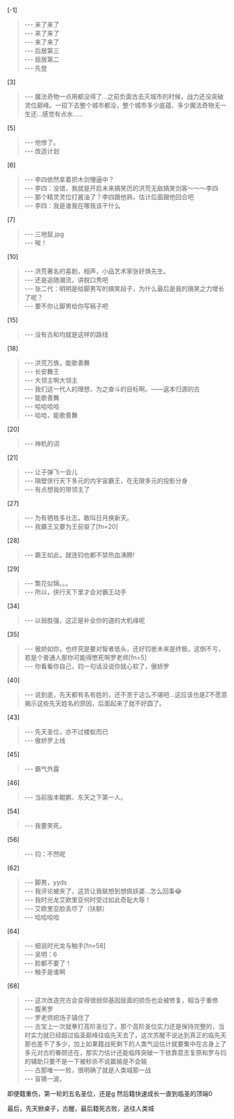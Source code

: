 
[-1] 
>--- 来了来了<br>
>--- 来了来了<br>
>--- 来了来了<br>
>--- 后居第三<br>
>--- 屈居第二<br>
>--- 先登<br>

[3] 
>--- 魔法奇物一点用都没得了…之前负面古去灭城市的时候，战力还没突破灵位巅峰。一招下去整个城市都没，整个城市多少底蕴、多少魔法奇物无一生还…感觉有点水……<br>

[5] 
>--- 他惨了。<br>
>--- 改造计划<br>

[6] 
>--- 李四依然拿着把木剑懵逼中？<br>
>--- 李四：没错，我就是开启未来搞笑历的洪荒无敌搞笑剑客～～～李四<br>
>--- 那个精灵灵位打酱油了？李四跟他熟，估计后面跟他回合吧<br>
>--- 李四：我是谁我在哪我该干什么<br>

[7] 
>--- 三地鼠.jpg<br>
>--- 唉！<br>

[10] 
>--- 洪荒著名的喜剧，相声，小品艺术家张好焕先生。<br>
>--- 还是追随潮流，讲脱口秀吧<br>
>--- 张二代：明明是给脚男写的搞笑段子，为什么最后是我的搞笑之力增长了呢？<br>
>--- 要不你让脚男给你写稿子吧<br>

[15] 
>--- 没有古和均就是这样的路线<br>

[18] 
>--- 洪荒万族，能歌善舞<br>
>--- 长安舞王<br>
>--- 大领主啊大领主<br>
>--- 我们这一代人的理想，为之奋斗的目标啊。——返本归源的古<br>
>--- 能歌善舞<br>
>--- 哈哈哈哈<br>
>--- 哈哈，能歌善舞<br>

[20] 
>--- 神机的词<br>

[21] 
>--- 让子弹飞一会儿<br>
>--- 隔壁侠行天下多元的内宇宙霸王，在无限多元的投影分身<br>
>--- 有点想我的带领主了<br>

[27] 
>--- 为有牺牲多壮志，敢叫日月换新天。<br>
>--- 我霸王又要为王前驱了[fn=20]<br>

[28] 
>--- 霸王如此，就连钧也都不禁热血沸腾!<br>

[29] 
>--- 繁花似锦。。。<br>
>--- 所以，侠行天下里才会对霸王动手<br>

[34] 
>--- 以弱胜强，这正是补全你的道的大机缘呢<br>

[35] 
>--- 傲娇如你，也终究是要对智者低头，还好钧崽未来是终极，这倒不亏，若是个普通人那你可能得憋死啊罗老师[fn=5]<br>
>--- 你看看你自己，钧一句话没说你就心软了，傲娇罗<br>

[40] 
>--- 说到底，先天都有名有姓的，还不至于这么不堪吧…这应该也是Z不愿意揭示这些先天姓名的原因，后面起来了就不好圆了。<br>

[43] 
>--- 先天圣位，亦不过蝼蚁而已<br>
>--- 傲娇罗上线<br>

[45] 
>--- 霸气外露<br>

[46] 
>--- 当前版本鲲鹏、东天之下第一人。<br>

[54] 
>--- 我要笑死。<br>

[56] 
>--- 钧：不然呢<br>

[62] 
>--- 脚男，yyds<br>
>--- 我评论被夹了，这货让我联想到想佩妖婆…怎么回事😂<br>
>--- 我时光龙艾欧里亚何时受过如此奇耻大辱！<br>
>--- 艾欧里亚脸丢尽了（扶额）<br>
>--- 哈哈哈哈<br>

[64] 
>--- 细说时光龙与触手[fn=58]<br>
>--- 吴明：6<br>
>--- 脸都不要了！<br>
>--- 触手是谁啊<br>

[68] 
>--- 这次改造完古会变得很弱但基因层面的损伤也会被修复，相当于重修<br>
>--- 腹黑罗<br>
>--- 罗老师把场子镇住了<br>
>--- 古宝上一次就拳打高阶圣位了，那个高阶圣位实力还是保持完整的，当时实力就已经超过临圣巅峰往临先天去了，这次苏醒不说达到真正的临先天那也差不了多少，加上如果籍战死剩下的人类气运估计就要集中在古身上了多元对古的眷顾还在，那实力估计还能临阵突破一下依靠意志复原和罗与钧的辅助只要不是一下被秒杀不说赢输是不会输<br>
>--- 古那唯一一败，很明确了就是人类城那一战<br>
>--- 盲猜一波。

即便籍重伤，第一轮的五名圣位，还是g
然后籍快速成长一直到临圣的顶端0

最后，先天掀桌子，古醒，最后籍死古败，逃往人类城<br>
